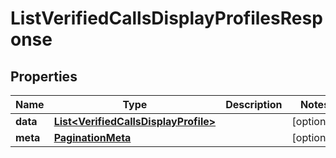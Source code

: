 

# ListVerifiedCallsDisplayProfilesResponse


## Properties

| Name | Type | Description | Notes |
|------------ | ------------- | ------------- | -------------|
|**data** | [**List&lt;VerifiedCallsDisplayProfile&gt;**](VerifiedCallsDisplayProfile.md) |  |  [optional] |
|**meta** | [**PaginationMeta**](PaginationMeta.md) |  |  [optional] |



